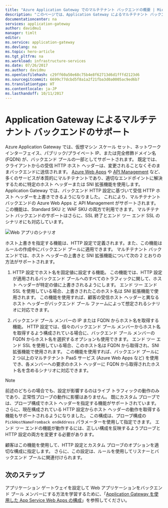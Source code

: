 ```yaml
---
title: "Azure Application Gateway でのマルチテナント バックエンドの概要 | Microsoft Docs"
description: "このページでは、Application Gateway によるマルチテナント バックエンドのサポートの概要について説明します。"
documentationcenter: na
services: application-gateway
author: davidmu1
manager: timlt
editor: 
ms.service: application-gateway
ms.devlang: na
ms.topic: hero-article
ms.tgt_pltfrm: na
ms.workload: infrastructure-services
ms.date: 07/26/2017
ms.author: davidmu
ms.openlocfilehash: c29ff60a50e68c75b4e8f62713d6d1fffd2123d6
ms.sourcegitcommit: 6699c77dcbd5f8a1a2f21fba3d0a0005ac9ed6b7
ms.translationtype: HT
ms.contentlocale: ja-JP
ms.lasthandoff: 10/11/2017
---
```

# <a name="application-gateway-support-for-multi-tenant-back-ends"></a>Application Gateway によるマルチテナント バックエンドのサポート

Azure Application Gateway では、仮想マシン スケール セット、ネットワーク インターフェイス、パブリック/プライベート IP、または完全修飾ドメイン名 (FQDN) が、バックエンド プールの一部としてサポートされます。 既定では、クライアントからの受信 HTTP ホスト ヘッダーは、変更されることなくそのままバックエンドに送信されます。 [Azure Web Apps](../app-service/app-service-web-overview.md) や [API Management](../api-management/api-management-key-concepts.md) など、多くのサービスが本質的にマルチテナントであり、適切なエンドポイントに解決するために特定のホスト ヘッダーまたは SNI 拡張機能を使用します。 Application Gateway では、バックエンド HTTP 設定に基づいて受信 HTTP ホスト ヘッダーを上書きできるようになりました。 これにより、マルチテナント バックエンドの Azure Web Apps と API Management がサポートされます。 この機能は、Standard SKU と WAF SKU の両方で利用できます。 マルチテナント バックエンドのサポートはさらに、SSL 終了とエンド ツー エンド SSL のシナリオにも対応しています。

![Web アプリのシナリオ](./media/application-gateway-web-app-overview/scenario.png)

ホスト上書きを指定する機能は、HTTP 設定で定義されます。また、この機能はルールの作成中にバックエンド プールに適用できます。 マルチテナント バックエンドでは、ホスト ヘッダーの上書きと SNI 拡張機能について次の 2 とおりの方法がサポートされます。

1. HTTP 設定でホスト名を固定値に設定する機能。 この機能では、HTTP 設定が適用されるバックエンド プールへのすべてのトラフィックに関して、ホスト ヘッダーが特定の値に上書きされるようにします。 エンド ツー エンド SSL を使用している場合、上書きされたこのホスト名は SNI 拡張機能で使用されます。 この機能を使用すれば、顧客の受信ホスト ヘッダーと異なるホスト ヘッダーがバックエンド プール ファームによって想定されるシナリオに対応できます。

2. バックエンド プール メンバーの IP または FQDN からホスト名を取得する機能。 HTTP 設定では、個々のバックエンド プール メンバーからホスト名を取得するよう構成されている場合に、バックエンド プール メンバーの FQDN からホスト名を選択するオプションも使用できます。 エンド ツー エンド SSL を使用している場合、このホスト名は FQDN から取得され、SNI 拡張機能で使用されます。 この機能を使用すれば、バックエンド プールに 2 つ以上のマルチテナント PaaS サービス (Azure Web Apps など) を使用でき、各メンバーへの要求のホスト ヘッダーに FQDN から取得されたホスト名を含めるシナリオに対応できます。

> [!NOTE]
> 前述のどちらの場合でも、設定が影響するのはライブ トラフィックの動作のみであり、正常性プローブの動作に影響はありません。 既にカスタム プローブでは、プローブ構成でホスト ヘッダーを指定する機能がサポートされています。 さらに、現在構成されている HTTP 設定からホスト ヘッダーの動作を取得する機能もサポートされるようになりました。 この構成は、プローブ構成の `PickHostNameFromback endAddress` パラメーターを使用して指定できます。 エンド ツー エンドの機能が動作するには、正しい構成を反映するようプローブと HTTP 設定の両方を変更する必要があります。

顧客はこの機能を使用して、HTTP 設定とカスタム プローブのオプションを適切な構成に指定します。 さらに、この設定は、ルールを使用してリスナーとバックエンド プールに関連付けられます。

## <a name="next-steps"></a>次のステップ

アプリケーション ゲートウェイを設定して Web アプリケーションをバックエンド プール メンバーにする方法を学習するために、「[Application Gateway を使用した App Service Web Apps の構成](application-gateway-web-app-powershell.md)」を参照してください。
